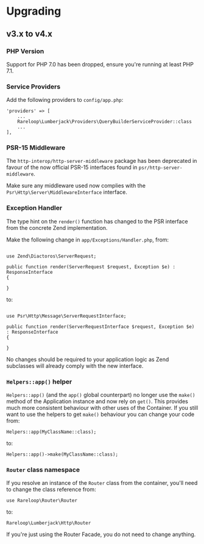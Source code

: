 # Upgrading

## v3.x to v4.x

### PHP Version
Support for PHP 7.0 has been dropped, ensure you're running at least PHP 7.1.

### Service Providers
Add the following providers to `config/app.php`:

```
'providers' => [
    ...
    Rareloop\Lumberjack\Providers\QueryBuilderServiceProvider::class
    ...
],
```

### PSR-15 Middleware
The `http-interop/http-server-middleware` package has been deprecated in favour of the now official PSR-15 interfaces found in `psr/http-server-middleware`.

Make sure any middleware used now complies with the `Psr\Http\Server\MiddlewareInterface` interface.

### Exception Handler
The type hint on the `render()` function has changed to the PSR interface from the concrete Zend implementation.

Make the following change in `app/Exceptions/Handler.php`, from:

```

use Zend\Diactoros\ServerRequest;

public function render(ServerRequest $request, Exception $e) : ResponseInterface
{

}
```

to:

```

use Psr\Http\Message\ServerRequestInterface;

public function render(ServerRequestInterface $request, Exception $e) : ResponseInterface
{

}
```

No changes should be required to your application logic as Zend subclasses will already comply with the new interface.

### `Helpers::app()` helper
`Helpers::app()` (and the `app()` global counterpart) no longer use the `make()` method of the Application instance and now rely on `get()`. This provides much more consistent behaviour with other uses of the Container. If you still want to use the helpers to get `make()` behaviour you can change your code from:

```
Helpers::app(MyClassName::class);
```

to:

```
Helpers::app()->make(MyClassName::class);
```


### `Router` class namespace
If you resolve an instance of the `Router` class from the container, you'll need to change the class reference from:

```
use Rareloop\Router\Router
```

to:

```
Rareloop\Lumberjack\Http\Router
```

If you're just using the Router Facade, you do not need to change anything.
